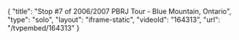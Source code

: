 {
    "title": "Stop #7 of 2006\/2007 PBRJ Tour - Blue Mountain, Ontario",
    "type": "solo",
    "layout": "iframe-static",
    "videoId": "164313",
    "url": "\/tvpembed\/164313"
}